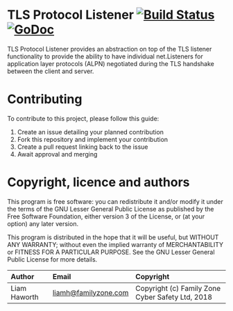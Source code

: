 TLS Protocol Listener [![Build Status](https://travis-ci.org/LiamHaworth/tlsprotocol.svg)](https://travis-ci.org/LiamHaworth/tlsprotocol) [![GoDoc](https://godoc.org/github.com/LiamHaworth/tlsprotocol?status.svg)](https://godoc.org/github.com/LiamHaworth/tlsprotocol)
=====================

TLS Protocol Listener provides an abstraction on top of the TLS listener functionality to provide the ability to have
individual net.Listeners for application layer protocols (ALPN) negotiated during the TLS handshake between the client
and server.

Contributing
=============

To contribute to this project, please follow this guide:

  1. Create an issue detailing your planned contribution
  2. Fork this repository and implement your contribution
  3. Create a pull request linking back to the issue
  4. Await approval and merging

Copyright, licence and authors
==============================

This program is free software: you can redistribute it and/or modify
it under the terms of the GNU Lesser General Public License as published by
the Free Software Foundation, either version 3 of the License, or
(at your option) any later version.

This program is distributed in the hope that it will be useful,
but WITHOUT ANY WARRANTY; without even the implied warranty of
MERCHANTABILITY or FITNESS FOR A PARTICULAR PURPOSE.  See the
GNU Lesser General Public License for more details.


| Author      | Email                | Copyright                                        |
|:------------|:---------------------|:-------------------------------------------------|
| Liam Haworth| liamh@familyzone.com | Copyright (c) Family Zone Cyber Safety Ltd, 2018 |
